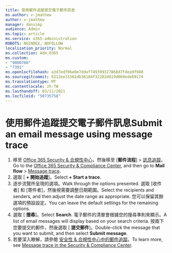 ```yaml
---
title: 使用郵件追蹤提交電子郵件訊息
ms.author: v-jmathew
author: v-jmathew
manager: dansimp
audience: Admin
ms.topic: article
ms.service: o365-administration
ROBOTS: NOINDEX, NOFOLLOW
localization_priority: Normal
ms.collection: Adm_O365
ms.custom:
- "9000760"
- "7391"
ms.openlocfilehash: a3d7edf0be0e7ddaf749399327868d7fdea9f980
ms.sourcegitcommit: 6312ee31561db36104f32282d019d069ede69174
ms.translationtype: MT
ms.contentlocale: zh-TW
ms.lasthandoff: 03/11/2021
ms.locfileid: "50735758"
---
```

# <a name="submit-an-email-message-using-message-trace"></a><span data-ttu-id="baa5a-102">使用郵件追蹤提交電子郵件訊息</span><span class="sxs-lookup"><span data-stu-id="baa5a-102">Submit an email message using message trace</span></span>

1. <span data-ttu-id="baa5a-103">移至 [Office 365 Security & 合規性中心](https://go.microsoft.com/fwlink/p/?linkid=2077143)，然後移至 [**郵件流程**]  >  [訊息追蹤](https://go.microsoft.com/fwlink/?linkid=2101048)。</span><span class="sxs-lookup"><span data-stu-id="baa5a-103">Go to the [Office 365 Security & Compliance Center](https://go.microsoft.com/fwlink/p/?linkid=2077143), and then go to **Mail flow** > [Message trace](https://go.microsoft.com/fwlink/?linkid=2101048).</span></span>
2. <span data-ttu-id="baa5a-104">選取 [ **+ 開始追蹤**]。</span><span class="sxs-lookup"><span data-stu-id="baa5a-104">Select **+ Start a trace**.</span></span>
3. <span data-ttu-id="baa5a-105">逐步流覽所呈現的選項。</span><span class="sxs-lookup"><span data-stu-id="baa5a-105">Walk through the options presented.</span></span> <span data-ttu-id="baa5a-106">選取 [收件者] 和 [寄件者]，然後視需要調整日期範圍。</span><span class="sxs-lookup"><span data-stu-id="baa5a-106">Select the recipients and senders, and then adjust the date range as appropriate.</span></span> <span data-ttu-id="baa5a-107">您可以保留其餘選項的預設設定。</span><span class="sxs-lookup"><span data-stu-id="baa5a-107">You can leave the default settings for the remaining options.</span></span>
4. <span data-ttu-id="baa5a-108">選取 [ **搜尋**]。</span><span class="sxs-lookup"><span data-stu-id="baa5a-108">Select **Search**.</span></span> <span data-ttu-id="baa5a-109">電子郵件的清單會根據您的搜尋準則來顯示。</span><span class="sxs-lookup"><span data-stu-id="baa5a-109">A list of email messages will display based on your search criteria.</span></span> <span data-ttu-id="baa5a-110">按兩下您要提交的郵件，然後選取 [ **提交郵件**]。</span><span class="sxs-lookup"><span data-stu-id="baa5a-110">Double-click the message that you want to submit, and then select **Submit message**.</span></span>
5. <span data-ttu-id="baa5a-111">若要深入瞭解，請參閱 [安全性 & 合規性中心中的郵件追蹤](https://go.microsoft.com/fwlink/?linkid=2101557)。</span><span class="sxs-lookup"><span data-stu-id="baa5a-111">To learn more, see [Message trace in the Security & Compliance Center](https://go.microsoft.com/fwlink/?linkid=2101557).</span></span>
